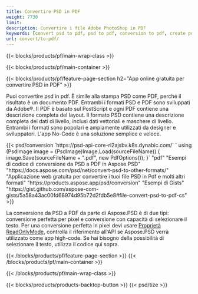 ```yaml
---
title: Convertire PSD in PDF
weight: 7730
limit: 
description: Convertire i file Adobe PhotoShop in PDF
keywords: [convert psd to pdf, psd to pdf, conversion to pdf, create pdf from psd, print psd as pdf]
url: convert/to-pdf/
---
```


{{< blocks/products/pf/main-wrap-class >}}

{{< blocks/products/pf/main-container >}}

{{< blocks/products/pf/feature-page-section h2="App online gratuita per convertire PSD in PDF" >}}
<p>Puoi convertire psd in pdf. È simile alla stampa PSD come PDF, perché il risultato è un documento PDF. Entrambi i formati PSD e PDF sono sviluppati da Adobe®. Il PDF è basato sul PostScript e ogni PDF contiene una descrizione completa del layout. Il formato PSD contiene una descrizione completa dei dati di livello, inclusi dati vettoriali e maschere di livello. Entrambi i formati sono popolari e ampiamente utilizzati da designer e sviluppatori. L'app No-Code è una soluzione semplice e veloce.</p>
{{< psd/conversion `https://psd-api-core-rl2ajsbv.k8s.dynabic.com/` 
`    using (PsdImage image = (PsdImage)Image.Load(sourceFileName))
    {
        image.Save(sourceFileName + ".pdf", new PdfOptions());
    }` 
	"pdf" 
"Esempi di codice di conversione da PSD a PDF in Aspose.PSD"  "https://docs.aspose.com/psd/net/convert-psd-to-other-formats/" 
"Applicazione web gratuita per convertire i tuoi file PSD in Pdf e molti altri formati" "https://products.aspose.app/psd/conversion" 
"Esempi di Gists" "https://gist.github.com/aspose-com-gists/5a58a43ac00fd68974d95b72d2fdb5e8#file-convert-psd-to-pdf-cs" >}}
<p>La conversione da PSD a PDF da parte di Aspose.PSD è di due tipi: conversione perfetta per pixel e conversione con capacità di selezionare il testo. Per una conversione perfetta in pixel devi usare <a href="https://reference.aspose.com/psd/net/aspose.psd.imageloadoptions/psdloadoptions/readonlymode/">Proprietà ReadOnlyMode</a>, controlla il riferimento all'API se Aspose.PSD verrà utilizzato come app high-code. Se hai bisogno della possibilità di selezionare il testo, utilizza il codice qui sopra.</p>
{{< /blocks/products/pf/feature-page-section >}}
{{< /blocks/products/pf/main-container >}}


{{< /blocks/products/pf/main-wrap-class >}}

{{< blocks/products/products-backtop-button >}}
{{< psd/tize >}}
